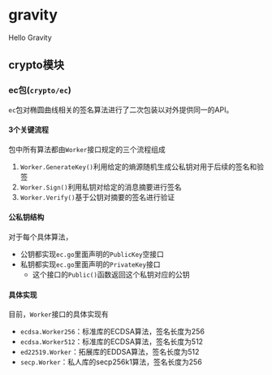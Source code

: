 # gravity
Hello Gravity

## crypto模块  
### ec包(`crypto/ec`)  
`ec`包对椭圆曲线相关的签名算法进行了二次包装以对外提供同一的API。  

#### 3个关键流程  
包中所有算法都由`Worker`接口规定的三个流程组成  
1. `Worker.GenerateKey()`利用给定的熵源随机生成公私钥对用于后续的签名和验签  
2. `Worker.Sign()`利用私钥对给定的消息摘要进行签名  
3. `Worker.Verify()`基于公钥对摘要的签名进行验证  

#### 公私钥结构  
对于每个具体算法，  
+ 公钥都实现`ec.go`里面声明的`PublicKey`空接口   
+ 私钥都实现`ec.go`里面声明的`PrivateKey`接口   
  - 这个接口的`Public()`函数返回这个私钥对应的公钥  

#### 具体实现  
目前，`Worker`接口的具体实现有  
+ `ecdsa.Worker256`：标准库的ECDSA算法，签名长度为256  
+ `ecdsa.Worker512`：标准库的ECDSA算法，签名长度为512    
+ `ed22519.Worker`：拓展库的EDDSA算法，签名长度为512  
+ `secp.Worker`：私人库的secp256k1算法，签名长度为256
